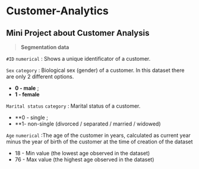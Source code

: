 # Customer-Analytics
## Mini Project about Customer Analysis

> **Segmentation data**

`#ID`  `numerical`  : Shows  a unique identificator of a customer.

`Sex`  `category`   : Biological sex (gender) of a customer. In this dataset there are only 2 different options. 
- **0 - male** ; 
- **1 - female**

`Marital status` `category` : Marital status of a customer.
+ **0 - single ;
+ **1- non-single (divorced / separated / married / widowed)


`Age` `numerical`  :The age of the customer in years, calculated as current year minus the year of birth of the customer at the time of creation of the dataset
* 18 - Min value (the lowest age observed in the dataset)
* 76 - Max value (the highest age observed in the dataset)
